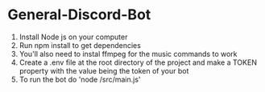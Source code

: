 # General-Discord-Bot

1. Install Node js on your computer
2. Run npm install to get dependencies
3. You'll also need to instal ffmpeg for the music commands to work
4. Create a .env file at the root directory of the project and make a TOKEN property with the value being the token of your bot
5. To run the bot do 'node /src/main.js'
